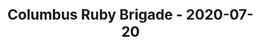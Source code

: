 ---
layout: post
title: Columbus Ruby Brigade - 2020-07-20
datetime: '2020-07-20T18:00:00-04:00'
name: Columbus Ruby Brigade
external_url: https://www.meetup.com/columbusrb/events/qnjhsrybckbbc/
online_event: true
year_month: 2020-07
---